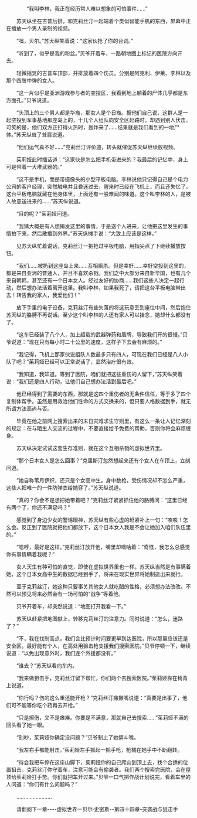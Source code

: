 <div class="read-content j_readContent" id="">
                <p>　　　　“我叫李林，我正在经历常人难以想象的可怕事件……”<p>　　苏天纵坐在吉普后排，和克莉丝汀一起端着个类似智能手机的东西，屏幕中正在播放一个男人录制的视频。<p>　　“嘿，贝尔。”苏天纵笑着说：“这家伙抢了你的台词。”<p>　　“听到了，似乎是我的粉丝。”贝爷开着车，一路朝地图上标记的医院方向开去。<p>　　轻微摇晃的吉普车顶部，并排放着四个伤员。分别是阿克利、伊莱、李林以及那个四肢中弹的女人。<p>　　“这一片似乎是亚洲游戏参与者的空投区，我看到地上躺着的尸体几乎都是东方面孔。”贝爷说道。<p>　　“头顶上的三个男人都是华裔，那女人是个日裔。据他们自己说，这群人是一起空投到军事基地那座岛上的，十几个人组队向安全区赶路时，却遇到别人伏击。可笑的是，他们双方正打得火热时，轰炸来了……结果就是我们看到的一地尸体。”苏天纵耸了耸肩说道。<p>　　“他们运气真不好……”克莉丝汀评价道，转头就催促苏天纵继续放视频。<p>　　茱莉娅此时插话道：“这家伙是怎么把手机带进来的？我最后的记忆中，身上可是带着一大堆武器的。”<p>　　“这不是手机，而是带摄像头的小型平板电脑。李林说他只记得自己是个电力公司的客户经理，突然触电并且昏迷过去，醒来时已经在飞机上，而且还失忆了。这台平板电脑就藏在他身体里，上面还有一股难闻的味道。这个叫李林的人，是被人故意送进来的……”苏天纵说道。<p>　　“目的呢？”茱莉娅问道。<p>　　“我猜大概是有人想揭发这里的事情，于是送个人进来，让他把这里发生的事情拍下来，然后散播到外界。”苏天纵摊手说：“大致上应该是这样。”<p>　　见苏天纵忙着说话，克莉丝汀一把抢过平板电脑，用指尖点了下继续播放按钮。<p>　　“我们……被扔到这座岛上来……互相厮杀。但是幸好……幸好空投到这里的，都是来自亚洲的普通人，并且不喜欢杀戮。我们之中大部分来自新华国，也有几个来自朝韩，甚至还有一个日本女人。经过友好的协商……我们这些人决定一起行动，然后想办法活着离开这里。我叫李林，如果我死了，请把这台平板电脑带出去！转告我的家人，我爱他们！”<p>　　放下手里的电子设备，克莉丝汀有些失落的将这玩意丢到座位中间，然后抱住苏天纵的胳膊不再说话。至少这个叫李林的人还有家人可以挂念，她却什么都没有了。<p>　　“这车已经装了八个人，加上超载的武器弹药和盾牌，导致我们开的很慢。”贝爷说道：“现在只有每小时二十公里的速度，这样子下去会有麻烦的。”<p>　　“我记得，飞机上那家伙说组队人数最多只有四人，可现在我们已经是八人小队了吧？”茱莉娅已经可以正常说话了，显然治疗很有效。<p>　　“我知道，我知道。等到了医院，咱们就把这些重伤的人留下，”苏天纵笑着说：“我们还是四人行动，让他们自己想办法活到最后吧。”<p>　　他已经得到了需要的东西，那就是这四个重伤者的无条件信任，等于多了四个复制体帮手。虽然是用救治他们性命的方式交换来的，但只要人格数据到手，就无所谓方法高尚与否。<p>　　毕竟在他之前网上搜索出来的末日灾难求生守则里，有这么一条让人记忆深刻的规定：在与陌生人交流的过程中，不要直接给予免费的帮助，否则你将会麻烦缠身。<p>　　苏天纵决定试试这套生存准则，就在这个互相杀戮的虚拟世界里。<p>　　“那个日本女人是怎么回事？”克里斯汀忽然想起来还有个女人在车顶上，立刻问道。<p>　　“她自称苇月伊织，还只是个女高中生。身中数枪，受伤情况却不怎么严重，这些人把唯一的一件防弹衣给她穿了。”苏天纵说道。<p>　　“真的？你会不是想把她带着吧？”克莉丝汀紧紧抓住他的胳膊问：“这里已经有两个了，你还不满足吗？”<p>　　感觉到了身边少女的警惕眼神，苏天纵有些心虚的赶紧补上一句：“咳咳！怎么会。反正到了医院就把他们都放下，这个日本女人我是不会让她加入咱们队伍里的。”<p>　　“嗯哼，最好是这样。”克莉丝汀放开他，嘴里却嘀咕着：”奇怪，我怎么总感觉你有事情瞒着我呢？”<p>　　女人天生有种可怕的直觉，即使在虚拟世界里也一样。苏天纵当然是有事瞒着她，这个日本女高中生的数据已经到手了，将来在现实世界将她制造出来就行。<p>　　至于克莉丝汀，她这种只要事关其他女人就吃醋的性格，必须想办法改改。不然可以预见将来必然会有一场可怕的“战争”等着他。<p>　　贝爷开着车，却突然说道：“地图打开我看一下。”<p>　　苏天纵赶紧把地图献上，转移克莉丝汀的注意力。同时说道：“怎么，迷路了？”<p>　　“不，我在找制高点，我们会比预计时间要更早到达医院，所以那里应该还是安全区。最好能有个人，在高处用狙击枪支援我们搜索医院。”贝爷停顿一下，继续说道：“以免出现意外时，我们连个外援都没有。”<p>　　“谁去？”苏天纵看向车内。<p>　　“我来做狙击手，克莉丝汀留下帮忙，你们两个去搜索医院。”茱莉娅靠在椅背上说道。<p>　　“你行吗？伤的这么重还能开枪？”克莉丝汀撇撇嘴说道：“真要是出事了，他们可不能等你吃个药再去开枪。”<p>　　“只是擦伤，又不是瘫痪。你要是不满意，那就自己去搜索……”茱莉娅不满的回头看了她一眼。<p>　　“别吵，茱莉娅你确定没问题？”贝爷制止了她俩斗嘴。<p>　　“我左右手都能射击。”茱莉娅左手抓起一把手枪，枪械在她手中不断翻转。<p>　　“待会我把车停在这座山脚下，茱莉娅你的自己爬山到顶上去，找个合适的位置狙击。克莉丝汀你守着车，注意可能会有偷袭者。我们两个搜索完医院，会在屋顶给茱莉娅打手势。你们就把车开过来。”贝爷一口气把作战计划说完，看着车里的人问道：“你们有什么问题吗？”<p>　　……………………<p>　　请翻阅下一章----虚拟世界一贝尔·史密斯--第四十四章-突袭战与狙击手<p>　　<p> 
            </div>